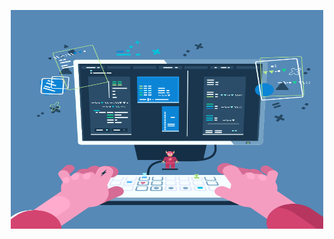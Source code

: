 <p align="center">
    <img src="https://github.com/Sofiyashaw/Sofiyashaw/blob/main/coding.png" alt="Logo" width="500" height="350"/>
</p> 
<p align="center">
